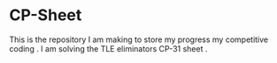 # CP-Sheet
This is the repository I am making to store my progress my competitive coding . I am solving the TLE eliminators CP-31 sheet . 
